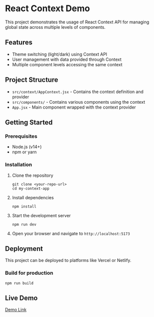 # React Context Demo

This project demonstrates the usage of React Context API for managing global state across multiple levels of components.

## Features

- Theme switching (light/dark) using Context API
- User management with data provided through Context
- Multiple component levels accessing the same context

## Project Structure

- `src/context/AppContext.jsx` - Contains the context definition and provider
- `src/components/` - Contains various components using the context
- `App.jsx` - Main component wrapped with the context provider

## Getting Started

### Prerequisites

- Node.js (v14+)
- npm or yarn

### Installation

1. Clone the repository
   ```
   git clone <your-repo-url>
   cd my-context-app
   ```

2. Install dependencies
   ```
   npm install
   ```

3. Start the development server
   ```
   npm run dev
   ```

4. Open your browser and navigate to `http://localhost:5173`

## Deployment

This project can be deployed to platforms like Vercel or Netlify.

### Build for production

```
npm run build
```

## Live Demo

[Demo Link](https://your-deployed-app-url.netlify.app) 